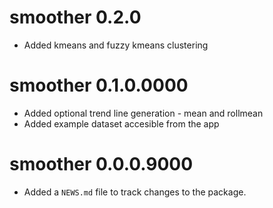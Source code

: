 # smoother 0.2.0

* Added kmeans and fuzzy kmeans clustering

# smoother 0.1.0.0000

* Added optional trend line generation - mean and rollmean
* Added example dataset accesible from the app

# smoother 0.0.0.9000

* Added a `NEWS.md` file to track changes to the package.


